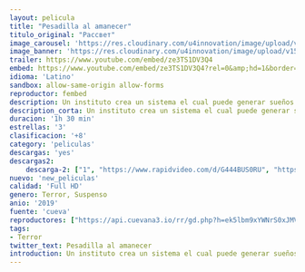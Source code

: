 ```yaml
---
layout: pelicula
title: "Pesadilla al amanecer"
titulo_original: "Рассвет"
image_carousel: 'https://res.cloudinary.com/u4innovation/image/upload/v1565319344/pesadilla-min_wipzrg.jpg'
image_banner: 'https://res.cloudinary.com/u4innovation/image/upload/v1565319346/pesadilla-al-amancer-min_eafhoy.jpg'
trailer: https://www.youtube.com/embed/ze3TS1DV3Q4
embed: https://www.youtube.com/embed/ze3TS1DV3Q4?rel=0&amp;hd=1&border=0&wmode=opaque&enablejsapi=1&modestbranding=1&controls=1&showinfo=1
idioma: 'Latino'
sandbox: allow-same-origin allow-forms
reproductor: fembed
description: Un instituto crea un sistema el cual puede generar sueños lucidos colectivos para ayudar a sus pacientes a mejorar, pero que pasaría si esos sueños reflejan tus peores pesadillas.
description_corta: Un instituto crea un sistema el cual puede generar sueños lucidos colectivos para ayudar a sus pacientes a mejorar, pero que pasaría si esos sueños reflejan tus peores pesadillas.
duracion: '1h 30 min'
estrellas: '3'
clasificacion: '+8'
category: 'peliculas'
descargas: 'yes'
descargas2:
    descarga-2: ["1", "https://www.rapidvideo.com/d/G444BUS0RU", "https://www.google.com/s2/favicons?domain=www.rapidvideo.com","RapidVideo","https://res.cloudinary.com/imbriitneysam/image/upload/v1541473684/mexico.png", "Latino", "Full HD"]
nuevo: 'new_peliculas'
calidad: 'Full HD'
genero: Terror, Suspenso
anio: '2019'
fuente: 'cueva'
reproductores: ["https://api.cuevana3.io/rr/gd.php?h=ek5lbm9xYWNrS0xJMVp5b21KREk0dFBLbjVkaHhkRGdrOG1jbnBpUnhhS1Z5cGlqb2NXNXRjYTJvcDVzcExXcG1OTmxySm5Fck5TdDBadVpqTFN0eXNpU3FadVkyUT09"]
tags:
- Terror
twitter_text: Pesadilla al amanecer
introduction: Un instituto crea un sistema el cual puede generar sueños lucidos colectivos para ayudar a sus pacientes a mejorar, pero que pasaría si esos sueños reflejan tus peores pesadillas.
---
```



 







